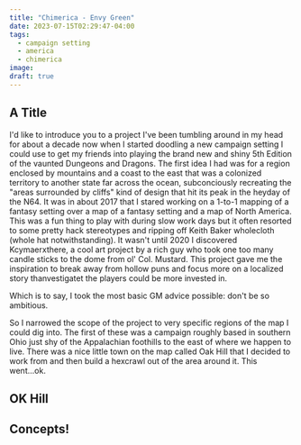 ```yaml
---
title: "Chimerica - Envy Green"
date: 2023-07-15T02:29:47-04:00
tags:
  - campaign setting
  - america
  - chimerica
image:
draft: true
---
```


## A Title

I'd like to introduce you to a project I've been tumbling around in my head for about a decade now when I started doodling a new campaign setting I could use to get my friends into playing the brand new and shiny 5th Edition of the vaunted Dungeons and Dragons. The first idea I had was for a region enclosed by mountains and a coast to the east that was a colonized territory to another state far across the ocean, subconciously recreating the "areas surrounded by cliffs" kind of design that hit its peak in the heyday of the N64. It was in about 2017 that I stared working on a 1-to-1 mapping of a fantasy setting over a map of a fantasy setting and a map of North America. This was a fun thing to play with during slow work days but it often resorted to some pretty hack stereotypes and ripping off Keith Baker wholecloth (whole hat notwithstanding). It wasn't until 2020 I discovered Kcymaerxthere, a cool art project by a rich guy who took one too many candle sticks to the dome from ol' Col. Mustard. This project gave me the inspiration to break away from hollow puns and focus more on a localized story thanvestigatet the players could be more invested in.

Which is to say, I took the most basic GM advice possible: don't be so ambitious. 

So I narrowed the scope of the project to very specific regions of the map I could dig into. The first of these was a campaign roughly based in southern Ohio just shy of the Appalachian foothills to the east of where we happen to live. There was a nice little town on the map called Oak Hill that I decided to work from and then build a hexcrawl out of the area around it. This went...ok.

## OK Hill




## Concepts!

